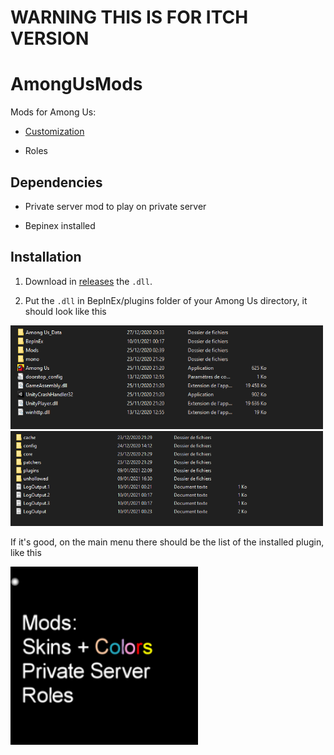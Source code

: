# WARNING THIS IS FOR ITCH VERSION

# AmongUsMods
Mods for Among Us:

* [Customization](https://github.com/jloro/AmongUsMods/blob/main/Customization.md)

* Roles

## Dependencies

* Private server mod to play on private server

* Bepinex installed

## Installation

1. Download in [releases](https://github.com/jloro/AmongUsMods/releases/tag/1.0) the `.dll`.

2. Put the `.dll` in BepInEx/plugins folder of your Among Us directory, it should look like this

<img src="/Ressources/rootFolder.PNG" width="500">
<img src="/Ressources/rootFolder_bepinex.PNG" width="500">

If it's good, on the main menu there should be the list of the installed plugin, like this

<img src="/Ressources/Installed.PNG" width="300">
